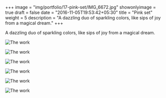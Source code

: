 +++
image = "img/portfolio/17-pink-set/IMG_6672.jpg"
showonlyimage = true
draft = false
date = "2016-11-05T19:53:42+05:30"
title = "Pink set"
weight = 5
description = "A dazzling duo of sparkling colors, like sips of joy from a magical dream."
+++

A dazzling duo of sparkling colors, like sips of joy from a magical dream.

![The work][1]

![The work][2]

![The work][3]

![The work][4]

![The work][5]

![The work][6]

[1]: /img/portfolio/17-pink-set/IMG_6672.jpg
[2]: /img/portfolio/17-pink-set/IMG_6676.jpg
[3]: /img/portfolio/17-pink-set/IMG_6665.jpg
[4]: /img/portfolio/17-pink-set/IMG_6649.jpg
[5]: /img/portfolio/17-pink-set/IMG_6644.jpg
[6]: /img/portfolio/17-pink-set/IMG_6646.jpg